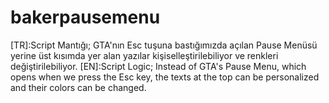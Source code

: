 # bakerpausemenu
[TR]:Script Mantığı; GTA'nın Esc tuşuna bastığımızda açılan Pause Menüsü yerine üst kısımda yer alan yazılar kişiselleştirilebiliyor ve renkleri değiştirilebiliyor. 
[EN]:Script Logic; Instead of GTA's Pause Menu, which opens when we press the Esc key, the texts at the top can be personalized and their colors can be changed.

